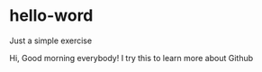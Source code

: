 # hello-word
Just a simple exercise

Hi, Good morning everybody!
I try this to learn more about Github
